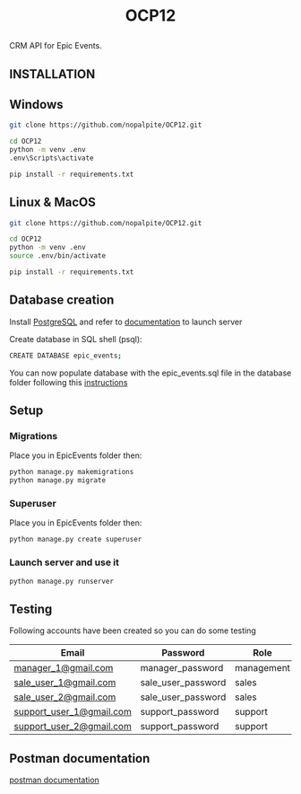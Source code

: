 
# <p align="center">OCP12</p>
  
CRM API for Epic Events.



## INSTALLATION


## Windows

```bash
git clone https://github.com/nopalpite/OCP12.git

cd OCP12 
python -m venv .env 
.env\Scripts\activate

pip install -r requirements.txt
```

## Linux  & MacOS

```bash
git clone https://github.com/nopalpite/OCP12.git

cd OCP12 
python -m venv .env 
source .env/bin/activate

pip install -r requirements.txt
```
        
## Database creation


Install [PostgreSQL](https://www.postgresql.org/download/) and refer to [documentation](https://www.postgresql.org) to launch server

Create database in SQL shell (psql): 
```bash 
CREATE DATABASE epic_events;
```
You can now populate database with the epic_events.sql file in the database folder following this [instructions](https://www.pgadmin.org/docs/pgadmin4/development/restore_dialog.html)

## Setup 

### Migrations

Place you in EpicEvents folder then:

```bash
python manage.py makemigrations
python manage.py migrate
```

### Superuser

Place you in EpicEvents folder then:

```bash
python manage.py create superuser
```

### Launch server and use it

```bash
python manage.py runserver
```
## Testing

Following accounts have been created so you can do some  testing

| Email | Password| Role|
| -------- | ------------- | -------|
| manager_1@gmail.com    | manager_password  | management  |
| sale_user_1@gmail.com    | sale_user_password  | sales  |
| sale_user_2@gmail.com    | sale_user_password  | sales  |
| support_user_1@gmail.com    | support_password  | support  |
| support_user_2@gmail.com    | support_password  | support  |


## Postman documentation

[postman documentation](https://documenter.getpostman.com/view/26061791/2s93zGzdF3)